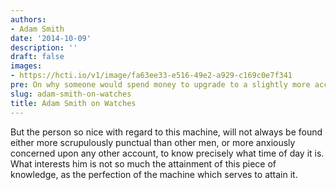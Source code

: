 ```yaml
---
authors:
- Adam Smith
date: '2014-10-09'
description: ''
draft: false
images:
- https://hcti.io/v1/image/fa63ee33-e516-49e2-a929-c169c0e7f341
pre: On why someone would spend money to upgrade to a slightly more accurate watch
slug: adam-smith-on-watches
title: Adam Smith on Watches
---
```


But the person so nice with regard to this machine, will not always be found either more scrupulously punctual than other men, or more anxiously concerned upon any other account, to know precisely what time of day it is. What interests him is not so much the attainment of this piece of knowledge, as the perfection of the machine which serves to attain it.